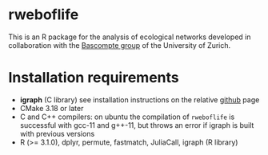 # rweboflife
This is an R package for the analysis of ecological networks developed in collaboration with the [Bascompte group](https://www.bascompte.net/) of the University of Zurich.

# Installation requirements

* **igraph** (C library) see installation instructions on the relative [github](https://github.com/igraph/igraph) page  
* CMake 3.18 or later
* C and C++ compilers: on ubuntu the compilation of `rweboflife` is successful  with gcc-11 and g++-11, but throws an error if igraph is built with previous versions 
* R (>= 3.1.0), dplyr, permute, fastmatch, JuliaCall, igraph (R library) 
